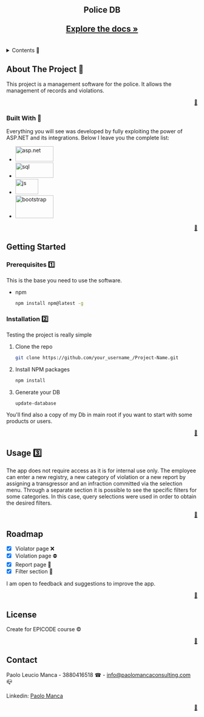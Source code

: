 
<div align="center">
  <h2 align="center">
    Police DB
    <br />
    <br />
    <a href="https://github.com/Paolomanca90/Police-database"><strong>Explore the docs »</strong></a>
  </h2>
</div>

<br />

<!-- TABLE OF CONTENTS -->
<details>
  <summary>Contents 📑</summary>
  <ol>
    <li>
      <a href="#about">About The Project</a>
      <ul>
        <li><a href="#built">Built With</a></li>
      </ul>
    </li>
    <li>
      <a href="#getting-started">Getting Started</a>
      <ul>
        <li><a href="#prerequisites">Prerequisites</a></li>
        <li><a href="#installation">Installation</a></li>
      </ul>
    </li>
    <li><a href="#usage">Usage</a></li>
    <li><a href="#roadmap">Roadmap</a></li>
    <li><a href="license">License</a></li>
    <li><a href="#contact">Contact</a></li>
  </ol>
</details>



<!-- ABOUT THE PROJECT -->
## About The Project 💼 <span id="about"></span>

This project is a management software for the police. It allows the management of records and violations.

<p align="right"><a href="#top">🔼</a></p>



### Built With 🧱 <span id="built"></span>

Everything you will see was developed by fully exploiting the power of ASP.NET and its integrations. Below I leave you the complete list:

<ul>
  <li>
    <a href="https://dotnet.microsoft.com/pt-br/learn/aspnet/what-is-aspnet">
    <img src="https://www.easyask.com/wp-content/uploads/2019/02/asp.net-logo-MSA-Technosoft.png" alt="asp.net"              width="100" height="40">
  </a>
  </li>
  <li>
    <a href="https://www.microsoft.com/en-us/sql-server/sql-server-downloads">
    <img src="https://www.cbssolutions.co.uk/wp-content/uploads/2016/07/1768.sql_logo.png" alt="sql"              width="100" height="40">
  </a>
  </li>
  <li>
    <a href="https://www.javascript.com/">
    <img src="https://logowik.com/content/uploads/images/3799-javascript.jpg" alt="js" width="60" height="40">
  </a>
  </li>
  <li>
    <a href="https://getbootstrap.com/docs/5.3/getting-started/introduction/">
    <img src="https://logovectorseek.com/wp-content/uploads/2019/10/bootstrap-logo-vector.png" alt="bootstrap"              width="100" height="60">
  </a>
  </li>
</ul>


<p align="right"><a href="#top">🔼</a></p>



<!-- GETTING STARTED -->
## Getting Started



### Prerequisites 1️⃣ <span id="prerequisites"></span>

This is the base you need to use the software.
* npm
  ```sh
  npm install npm@latest -g
  ```

### Installation 2️⃣ <span id="installation"></span>

Testing the project is really simple

1. Clone the repo
   ```sh
   git clone https://github.com/your_username_/Project-Name.git
   ```
2. Install NPM packages
   ```sh
   npm install
   ```
3. Generate your DB
   ```sh
   update-database
   ```

You'll find also a copy of my Db in main root if you want to start with some products or users.

<p align="right"><a href="#top">🔼</a></p>



<!-- USAGE EXAMPLES -->
## Usage 3️⃣ <span id="usage"></span>

The app does not require access as it is for internal use only. The employee can enter a new registry, a new category of violation or a new report by assigning a transgressor and an infraction committed via the selection menu.
Through a separate section it is possible to see the specific filters for some categories. In this case, query selections were used in order to obtain the desired filters.

<p align="right"><a href="#top">🔼</a></p>



<!-- ROADMAP -->
## Roadmap

- [x] Violator page ❌
- [x] Violation page ⛔
- [x] Report page 🧾
- [x] Filter section 🔎

I am open to feedback and suggestions to improve the app.

<p align="right"><a href="#top">🔼</a></p>



<!-- LICENSE -->
## License

Create for EPICODE course ©

<p align="right"><a href="#top">🔼</a></p>



<!-- CONTACT -->
## Contact

Paolo Leucio Manca - 3880416518 ☎ - <a href="mailto:info@paolomancaconsulting.com">info@paolomancaconsulting.com</a> 📪

Linkedin: <a href="https://www.linkedin.com/in/paolo-manca-developer/">Paolo Manca</a>

<p align="right"><a href="#top">🔼</a></p>

